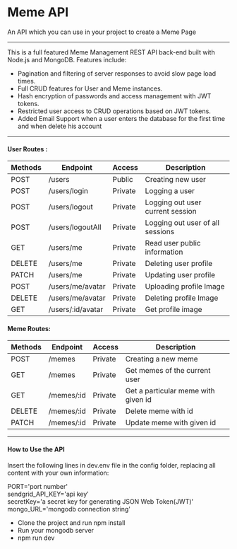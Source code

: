 <h1 class="center">Meme API</h1>

<p>An API which you can use in your project to create a Meme Page</p>

<hr/>

This is a full featured Meme Management REST API back-end built with Node.js and MongoDB. Features include:
<ul>
    <li>Pagination and filtering of server responses to avoid slow page load times.</li>
    <li>Full CRUD features for User and Meme instances.</li>
    <li>Hash encryption of passwords and access management with JWT tokens.</li>
    <li>Restricted user access to CRUD operations based on JWT tokens.</li>
    <li>Added Email Support when a user enters the database for the first time and when delete his account</li>
</ul>

<hr/>

<h4>User Routes :</h4> 

| Methods | Endpoint          | Access | Description                      | 
|---------|-------------------|--------|----------------------------------|
|   POST  |  /users           | Public | Creating new user                |
|   POST  |  /users/login     | Private| Logging a user                   |
|   POST  |  /users/logout    | Private| Logging out user current session |
|   POST  |  /users/logoutAll | Private| Logging out user of all sessions |
|   GET   |  /users/me        | Private| Read user public information     |
|   DELETE|  /users/me        | Private| Deleting user profile            |
|   PATCH |  /users/me        | Private| Updating user profile            |
|   POST  |  /users/me/avatar | Private| Uploading profile Image          |
|   DELETE|  /users/me/avatar | Private| Deleting profile Image           |
|   GET   |  /users/:id/avatar | Private| Get  profile image               |


<h4>Meme Routes:</h4> 

| Methods | Endpoint          | Access | Description                            | 
|---------|-------------------|--------|----------------------------------------|
|   POST  |  /memes           | Private| Creating a new meme                    |
|   GET   |  /memes           | Private| Get memes of the current user          |
|   GET   |  /memes/:id       | Private| Get a particular meme with given id    |
|   DELETE|  /memes/:id       | Private| Delete meme with id                    |
|   PATCH |  /memes/:id       | Private| Update meme with given id              |


<hr/>

<h4>How to Use the API</h4>
Insert the following lines in dev.env file in the config folder, replacing all content with your own information:


PORT='port number'
<br/>
sendgrid_API_KEY='api key'
<br/>
secretKey='a secret key for generating JSON Web 
Token(JWT)'
<br/>
mongo_URL='mongodb connection string'


<ul>
    <li>Clone the project and run npm install</li>
    <li>Run your mongodb server </li>
    <li>npm run dev</li>
</ul>
